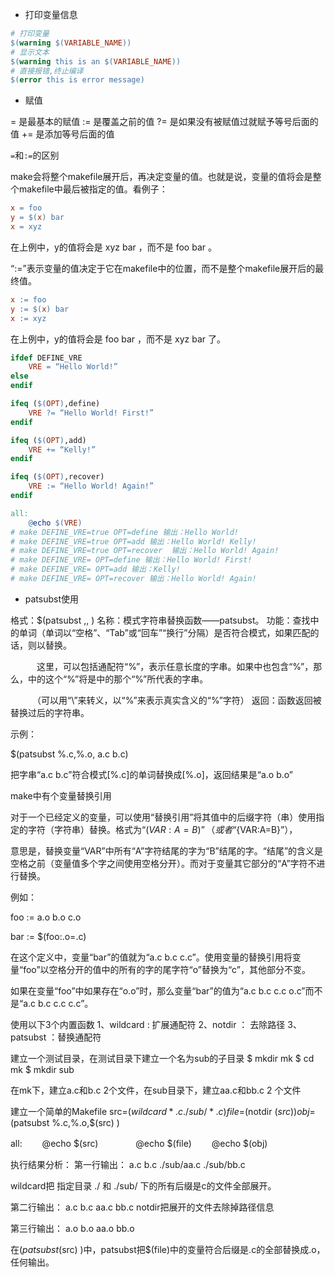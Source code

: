 - 打印变量信息
```makefile
# 打印变量
$(warning $(VARIABLE_NAME))
# 显示文本
$(warning this is an $(VARIABLE_NAME))
# 直接报错,终止编译
$(error this is error message)
```

- 赋值

= 是最基本的赋值
:= 是覆盖之前的值
?= 是如果没有被赋值过就赋予等号后面的值
+= 是添加等号后面的值

`=`和`:=`的区别

make会将整个makefile展开后，再决定变量的值。也就是说，变量的值将会是整个makefile中最后被指定的值。看例子：
```makefile
x = foo
y = $(x) bar
x = xyz
```
在上例中，y的值将会是 xyz bar ，而不是 foo bar 。

“:=”表示变量的值决定于它在makefile中的位置，而不是整个makefile展开后的最终值。
```makefile
x := foo
y := $(x) bar
x := xyz
```
在上例中，y的值将会是 foo bar ，而不是 xyz bar 了。

```makefile
ifdef DEFINE_VRE
    VRE = “Hello World!”
else
endif

ifeq ($(OPT),define)
    VRE ?= “Hello World! First!”
endif

ifeq ($(OPT),add)
    VRE += “Kelly!”
endif

ifeq ($(OPT),recover)
    VRE := “Hello World! Again!”
endif

all:
    @echo $(VRE)
# make DEFINE_VRE=true OPT=define 输出：Hello World!
# make DEFINE_VRE=true OPT=add 输出：Hello World! Kelly!
# make DEFINE_VRE=true OPT=recover  输出：Hello World! Again!
# make DEFINE_VRE= OPT=define 输出：Hello World! First!
# make DEFINE_VRE= OPT=add 输出：Kelly!
# make DEFINE_VRE= OPT=recover 输出：Hello World! Again!
```

- patsubst使用

格式：$(patsubst <pattern>,<replacement>,<text> )
名称：模式字符串替换函数——patsubst。
功能：查找<text>中的单词（单词以“空格”、“Tab”或“回车”“换行”分隔）是否符合模式<pattern>，如果匹配的话，则以<replacement>替换。

　　　这里，<pattern>可以包括通配符“%”，表示任意长度的字串。如果<replacement>中也包含“%”，那么，<replacement>中的这个“%”将是<pattern>中的那个“%”所代表的字串。

　　　（可以用“\”来转义，以“\%”来表示真实含义的“%”字符）
返回：函数返回被替换过后的字符串。

示例：

$(patsubst %.c,%.o, a.c b.c)

把字串“a.c b.c”符合模式[%.c]的单词替换成[%.o]，返回结果是“a.o b.o”

make中有个变量替换引用



对于一个已经定义的变量，可以使用“替换引用”将其值中的后缀字符（串）使用指定的字符（字符串）替换。格式为“$(VAR:A=B)”（或者“${VAR:A=B}”），

意思是，替换变量“VAR”中所有“A”字符结尾的字为“B”结尾的字。“结尾”的含义是空格之前（变量值多个字之间使用空格分开）。而对于变量其它部分的“A”字符不进行替换。

例如：

foo := a.o b.o c.o

bar := $(foo:.o=.c)



在这个定义中，变量“bar”的值就为“a.c b.c c.c”。使用变量的替换引用将变量“foo”以空格分开的值中的所有的字的尾字符“o”替换为“c”，其他部分不变。

如果在变量“foo”中如果存在“o.o”时，那么变量“bar”的值为“a.c b.c c.c o.c”而不是“a.c b.c c.c c.c”。

使用以下3个内置函数
1、wildcard : 扩展通配符
2、notdir ： 去除路径
3、patsubst ：替换通配符

建立一个测试目录，在测试目录下建立一个名为sub的子目录
$ mkdir  mk
$ cd mk
$ mkdir sub

在mk下，建立a.c和b.c 2个文件，在sub目录下，建立aa.c和bb.c 2 个文件

建立一个简单的Makefile
src=$(wildcard *.c ./sub/*.c)
file=$(notdir $(src))
obj=$(patsubst %.c,%.o,$(src) )

all:
　　@echo $(src)　　
　　@echo $(file)
　　@echo $(obj)


执行结果分析：
第一行输出：
a.c b.c ./sub/aa.c ./sub/bb.c

wildcard把 指定目录 ./ 和 ./sub/ 下的所有后缀是c的文件全部展开。

第二行输出：
a.c b.c aa.c bb.c
notdir把展开的文件去除掉路径信息

第三行输出：
a.o b.o aa.o bb.o

在$(patsubst %.c,%.o,$(src) )中，patsubst把$(file)中的变量符合后缀是.c的全部替换成.o，
任何输出。
